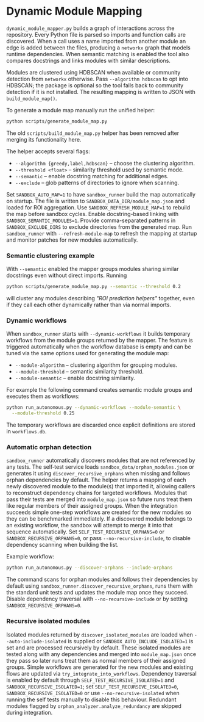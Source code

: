# Dynamic Module Mapping

`dynamic_module_mapper.py` builds a graph of interactions across the repository.
Every Python file is parsed so imports and function calls are discovered. When a
call uses a name imported from another module an edge is added between the
files, producing a `networkx` graph that models runtime dependencies. When
semantic matching is enabled the tool also compares docstrings and links modules
with similar descriptions.

Modules are clustered using HDBSCAN when available or community detection from
`networkx` otherwise. Pass `--algorithm hdbscan` to opt into HDBSCAN; the
package is optional so the tool falls back to community detection if it is not
installed. The resulting mapping is written to JSON with `build_module_map()`.

To generate a module map manually run the unified helper:

```bash
python scripts/generate_module_map.py
```

The old `scripts/build_module_map.py` helper has been removed after merging
its functionality here.

The helper accepts several flags:

- `--algorithm {greedy,label,hdbscan}` – choose the clustering algorithm.
- `--threshold <float>` – similarity threshold used by semantic mode.
- `--semantic` – enable docstring matching for additional edges.
- `--exclude` – glob patterns of directories to ignore when scanning.

Set `SANDBOX_AUTO_MAP=1` to have `sandbox_runner` build the map
automatically on startup. The file is written to
`SANDBOX_DATA_DIR/module_map.json` and loaded for ROI aggregation. Use
`SANDBOX_REFRESH_MODULE_MAP=1` to rebuild the map before sandbox cycles.
Enable docstring-based linking with `SANDBOX_SEMANTIC_MODULES=1`.
Provide comma-separated patterns in `SANDBOX_EXCLUDE_DIRS` to exclude
directories from the generated map.
Run `sandbox_runner` with `--refresh-module-map` to refresh the mapping at
startup and monitor patches for new modules automatically.

### Semantic clustering example

With `--semantic` enabled the mapper groups modules sharing similar docstrings
even without direct imports. Running

```bash
python scripts/generate_module_map.py --semantic --threshold 0.2
```

will cluster any modules describing *"ROI prediction helpers"* together, even
if they call each other dynamically rather than via normal imports.

### Dynamic workflows

When `sandbox_runner` starts with `--dynamic-workflows` it builds
temporary workflows from the module groups returned by the mapper. The
feature is triggered automatically when the workflow database is empty
and can be tuned via the same options used for generating the module
map:

- `--module-algorithm` – clustering algorithm for grouping modules.
- `--module-threshold` – semantic similarity threshold.
- `--module-semantic` – enable docstring similarity.

For example the following command creates semantic module groups and
executes them as workflows:

```bash
python run_autonomous.py --dynamic-workflows --module-semantic \
  --module-threshold 0.25
```

The temporary workflows are discarded once explicit definitions are
stored in `workflows.db`.

### Automatic orphan detection

`sandbox_runner` automatically discovers modules that are not referenced by any
tests. The self‑test service loads `sandbox_data/orphan_modules.json` or
generates it using `discover_recursive_orphans` when missing and follows orphan
dependencies by default. The helper returns a mapping of each newly discovered
module to the module(s) that imported it, allowing callers to reconstruct
dependency chains for targeted workflows. Modules that pass their tests are
merged into `module_map.json` so future runs treat them like regular members of
their assigned groups. When the integration succeeds simple one-step workflows
are created for the new modules so they can be benchmarked immediately.
If a discovered module belongs to an existing workflow, the sandbox will attempt to merge it into that sequence automatically.
Set `SELF_TEST_RECURSIVE_ORPHANS=0` or `SANDBOX_RECURSIVE_ORPHANS=0`, or pass `--no-recursive-include`, to disable dependency scanning when building the list.

Example workflow:

```bash
python run_autonomous.py --discover-orphans --include-orphans
```

The command scans for orphan modules and follows their dependencies by default
using `sandbox_runner.discover_recursive_orphans`, runs them with the standard
unit tests and updates the module map once they succeed.  Disable dependency
traversal with `--no-recursive-include` or by setting
`SANDBOX_RECURSIVE_ORPHANS=0`.

### Recursive isolated modules

Isolated modules returned by `discover_isolated_modules` are loaded when
`--auto-include-isolated` is supplied or `SANDBOX_AUTO_INCLUDE_ISOLATED=1` is
set and are processed recursively by default. These isolated modules are tested
along with any dependencies and merged into `module_map.json` once they pass so
later runs treat them as normal members of their assigned groups. Simple
workflows are generated for the new modules and existing flows are updated via
`try_integrate_into_workflows`. Dependency traversal is enabled by default
through `SELF_TEST_RECURSIVE_ISOLATED=1` and `SANDBOX_RECURSIVE_ISOLATED=1`; set
`SELF_TEST_RECURSIVE_ISOLATED=0`, `SANDBOX_RECURSIVE_ISOLATED=0` or use
`--no-recursive-isolated` when running the self tests manually to disable this
behaviour. Redundant modules flagged by `orphan_analyzer.analyze_redundancy`
are skipped during integration.


